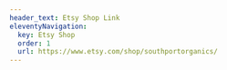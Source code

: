 ```yaml
---
header_text: Etsy Shop Link
eleventyNavigation:
  key: Etsy Shop
  order: 1
  url: https://www.etsy.com/shop/southportorganics/
---
```

